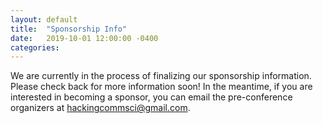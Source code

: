 ```yaml
---
layout: default
title:  "Sponsorship Info"
date:   2019-10-01 12:00:00 -0400
categories: 
---
```

We are currently in the process of finalizing our sponsorship information. Please check back for more information soon! In the meantime, if you are interested in becoming a sponsor, you can email the pre-conference organizers at <hackingcommsci@gmail.com>.